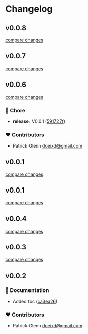 # Changelog


## v0.0.8

[compare changes](https://github.com/doeixd/effectivly/compare/v0.0.7...v0.0.8)

## v0.0.7

[compare changes](https://github.com/doeixd/effectivly/compare/v0.0.6...v0.0.7)

## v0.0.6

[compare changes](https://github.com/doeixd/effectivly/compare/v0.0.1...v0.0.6)

### 🏡 Chore

- **release:** V0.0.1 ([591727f](https://github.com/doeixd/effectivly/commit/591727f))

### ❤️ Contributors

- Patrick Glenn <doeixd@gmail.com>

## v0.0.1

[compare changes](https://github.com/doeixd/effectivly/compare/v0.0.1...v0.0.1)

## v0.0.1

[compare changes](https://github.com/doeixd/effectivly/compare/v0.0.4...v0.0.1)

## v0.0.4

[compare changes](https://github.com/doeixd/effectivly/compare/v0.0.3...v0.0.4)

## v0.0.3

[compare changes](https://github.com/doeixd/effectivly/compare/v0.0.2...v0.0.3)

## v0.0.2


### 📖 Documentation

- Added toc ([ca3ea26](https://github.com/doeixd/effectivly/commit/ca3ea26))

### ❤️ Contributors

- Patrick Glenn <doeixd@gmail.com>

